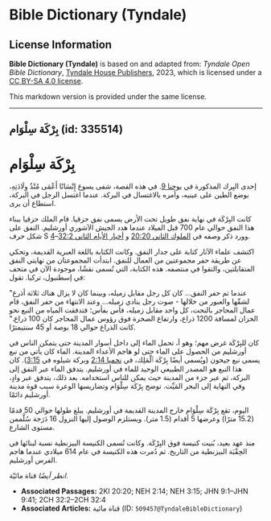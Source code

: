 # Bible Dictionary (Tyndale)

## License Information

**Bible Dictionary (Tyndale)** is based on and adapted from: _Tyndale Open Bible Dictionary_, [Tyndale House Publishers](https://tyndaleopenresources.com/), 2023, which is licensed under a [CC BY-SA 4.0 license](https://creativecommons.org/licenses/by-sa/4.0/legalcode.en).

This markdown version is provided under the same license.



--------------------------------

## بِرْكَة سِلْوَام (id: 335514)

بِرْكَة سِلْوَام
================

إحدى البِرك المذكورة في [يوحنا 9](https://ref.ly/John9:1-John9:41). في هذه القصة، شفى يسوع إِنْسَانًا أَعْمَى مُنْذُ وِلَادَتِهِ، بوضع الطين على عينيه، وأمره بالاغتسال في البركة. عندما اغتسل الرجل في البركة، استطاع أن يرى.

كانت البِرْكَة في نهاية نفق طويل تحت الأرض يسمى نفق حزقيا. قام الملك حزقيا ببناء هذا النفق حوالي عام 700 قبل الميلاد عندما هدد الجيش الآشوري أورشليم. النفق على شكل حرف S وورد ذكر وصفه في [الملوك الثاني 20:20](https://ref.ly/2Kgs20:20) و [أخبار الأيام الثاني 32:2](https://ref.ly/2Chr32:2-2Chr32:4)–[4](https://ref.ly/2Chr32:2-2Chr32:4).

اكتشف علماء الآثار كتابة على جدار النفق. وكانت الكتابة باللغة العبرية القديمة، وتحكي عن طريقة حفر مجموعتين من العمال للنفق. ابتدأت المجموعتان من نهايتي النفق المتقابلتين، والتقوا في منتصفه. هذه الكتابة، التي تُسمى نقشًا، موجودة الآن في متحف في إسطنبول، تركيا. تقول:

"عندما تم حفر النفق... كان كل رجل مقابل زميله، وبينما كان لا يزال هناك ثلاثة أذرع لشقّها والعبور من خلالها \- صوت رجل ينادي زميله... وعند الانتهاء من حفر النفق، قام عمال المحاجر بالنحت، كل واحد مقابل زميله، فأس بفأس؛ فتدفقت المياه من النبع نحو الخزان لمسافة 1200 ذراع، وارتفاع الصخرة فوق رؤوس عمال المحاجر كان 100 ذراع." كانت الذراع حوالي 18 بوصة أو 45 سنتيمترًا.

كان للبِرْكَة غرض مهم؛ وهو أ، تحمل الماء إلى داخل أسوار المدينة حتى يتمكن الناس في أورشليم من الحصول على الماء حتى لو هاجم الأعداء المدينة. الماء كان يأتي من نبع يسمى نبع جيحون (ويُسمى أيضًا بِرْكَة ٱلْمَلِك، في [نحميا 2:14](https://ref.ly/Neh2:14) وبركة شيلوه في [3:15](https://ref.ly/Neh3:15)). كان هذا النبع هو المصدر الطبيعي الوحيد للماء في أورشليم. يتدفق الماء عبر النفق إلى البركة، ثم عبر جزء من المدينة حيث يمكن للناس استخدامه. بعد ذلك، يتدفق عبر وادٍ، وفي النهاية إلى البحر المَيِّت. توضح بِرْكَة سِلْوَام وتضاريسها الوعرة سبب قوة مدينة أورشليم دائمًا.

اليوم، تقع بِرْكَة سِلْوَام خارج المدينة القديمة في أورشليم. يبلغ طولها حوالي 50 قدمًا (15\.2 مترًا) وعرضها 5 أقدام (1\.5 متر). ويستلزم الوصول إليها النزول 16 دَرَجة سُلَّممن مستوى الشارع.

منذ عهد بعيد، بُنيت كنيسة فوق البِرْكَة. وكانت تُسمى الكنيسة البيزنطية نسبة لبنائها في الحِقْبَة البيزنطية من التاريخ. ثم دُمرت هذه الكنيسة في عام 614 ميلادي عندما هاجم الفرس أورشليم.

*انظر أيضًا* قناة مائيّة.

* **Associated Passages:** 2KI 20:20; NEH 2:14; NEH 3:15; JHN 9:1–JHN 9:41; 2CH 32:2–2CH 32:4
* **Associated Articles:** قناة مائية (ID: `509457@TyndaleBibleDictionary`)

